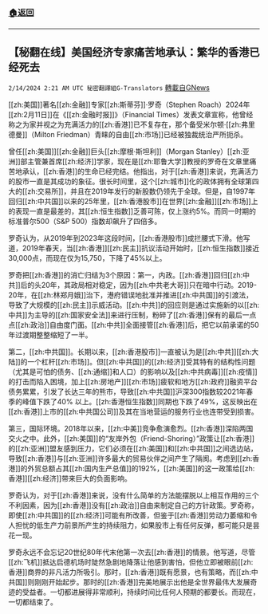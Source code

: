 ###  [:house:返回](README.md)
---


## 【秘翻在线】美国经济专家痛苦地承认：繁华的香港已经死去
`2/14/2024 2:21 AM UTC 秘密翻譯組G-Translators` [轉載自GNews](https://gnews.org/articles/2304179)

[[zh:美国]]著名[[zh:金融]]专家[[zh:斯蒂芬]]·罗奇（Stephen Roach）2024年[[zh:2月11日]]在《[[zh:金融时报]]》（Financial Times）发表文章宣称，他曾经称之为家并视之为充满活力的[[zh:香港]]已不复存在，那个备受米尔顿·[[zh:弗里德曼]]（Milton Friedman）青睐的自由[[zh:市场]]已经被独裁统治严所扼杀。

曾任[[zh:美国]][[zh:金融]]巨头[[zh:摩根·斯坦利]]（Morgan Stanley）[[zh:亚洲]]部主管兼首席[[zh:经济]]学家，现在是[[zh:耶鲁大学]]教授的罗奇在文章里痛苦地承认，[[zh:香港]]的生命已经完结。他指出，对于[[zh:香港]]来说，充满活力的股市一直是其成功的象征。很长时间里，这个[[zh:城市]]化的政体拥有全球第四大的[[zh:交易所]]，并且在2019年发行的新股数仍领先于全球。但是，自1997年回归[[zh:中共国]]以来的25年里，[[zh:香港股市]]在世界[[zh:金融]][[zh:市场]]上的表现一直是最差的，其[[zh:恒生指数]]乏善可陈，仅上涨约5%。而同一时期的标准普尔500（S&P 500）指数却飙升了四倍多。

罗奇认为，从2019年到2023年这段时间，[[zh:香港股市]]成拦腰式下滑。他写道，2019年春天，当[[zh:香港]][[zh:民主]]抗议活动开始时，[[zh:恒生指数]]接近30,000点，而现在仅为15,750，下降了45%以上。

罗奇把[[zh:香港]]的消亡归结为3个原因：第一，内政。[[zh:香港]]回归[[zh:中共]]后的头20年，其政局相对稳定，因为[[zh:中共老大哥]]只在暗中行动。2019-20年，在[[zh:林郑月娥]]治下，港府错误地批准并推进[[zh:中共国]]的引渡法，导致了大规模的[[zh:民主]]示威活动。[[zh:中共]]的回应则是通过实施新的以[[zh:中共]]为主导的[[zh:国家安全法]]来进行压制，粉碎了[[zh:香港]]保有的最后一点点[[zh:政治]]自由度门面。[[zh:中共]]全面接管[[zh:香港]]后，把它以前承诺的50年过渡期整整缩短了一半。

第二，[[zh:中共国]]。长期以来，[[zh:香港股市]]一直被认为是[[zh:中共]][[zh:大陆]]的一个杠杆[[zh:市场]]。但[[zh:中共国]]的[[zh:经济]]受其特有的结构性问题（尤其是可怕的债务、[[zh:通缩]]和人口）的影响以及[[zh:中共病毒]][[zh:疫情]]的打击而陷入困境，加上[[zh:房地产]][[zh:市场]]疲软和地方[[zh:政府]]融资平台债务累累，引发了长达三年的熊市，导致[[zh:中共国]]沪深300指数较2021年春季的峰值下跌了40% 以上。[[zh:香港恒生指数]]同期也下跌了49%，这反映出在[[zh:香港]]上市的[[zh:中共国公司]]及其在当地营运的服务行业也连带受到损害。

第三，国际环境。2018年以来，[[zh:中美]]竞争愈演愈烈。[[zh:香港]]深陷两国交火之中。此外，[[zh:美国]]的“友岸外包（Friend-Shoring）”政策让[[zh:香港]]的[[zh:亚洲]]盟友感到压力，它们必须在[[zh:美国]]和[[zh:中共国]]之间选边站，导致[[zh:香港]]与[[zh:亚洲]]许多最大的贸易伙伴之间产生了隔阂。考虑到[[zh:香港]]的外贸总额占其[[zh:国内生产总值]]的192%，[[zh:美国]]的这一政策给[[zh:香港]][[zh:经济]]带来巨大的负面影响。

罗奇认为，对于[[zh:香港]]来说，没有什么简单的方法能摆脱以上相互作用的三个不利因素，因为[[zh:香港]]没有[[zh:政治]]自由来制定自己的方针政策。罗奇称，即使[[zh:中共国]]的[[zh:经济]]可能有所改善，但鉴于[[zh:香港]]劳动力萎缩和令人担忧的低生产力前景所产生的持续阻力，如果股市上有任何反弹，都可能只是昙花一现。

罗奇永远不会忘记20世纪80年代末他第一次去[[zh:香港]]的情景。他写道，尽管[[zh:飞机]]抵达启德机场时陡然急剧地降落让他感到害怕，但他立即被眼前[[zh:香港]]商界的非凡活力所吸引。那时，[[zh:香港]]既有愿景，也有策略，而[[zh:中共国]]则刚刚开始起步。那时的[[zh:香港]]完美地展示出他是全世界最伟大发展奇迹的受益者。一切都进展得非常顺利，持续时间比任何人预期的都要长。而现在，一切都结束了。

